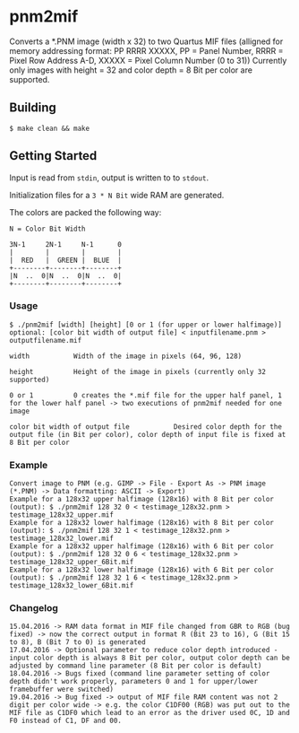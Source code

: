 # pnm2mif #

Converts a *.PNM image (width x 32) to two Quartus MIF files (alligned for memory addressing format:
PP RRRR XXXXX, PP = Panel Number, RRRR = Pixel Row Address A-D, XXXXX = Pixel Column Number (0 to 31))
Currently only images with height = 32 and color depth = 8 Bit per color are supported.

## Building ##

    $ make clean && make

## Getting Started ##

Input is read from `stdin`, output is written to to `stdout`.

Initialization files for a `3 * N Bit` wide RAM are generated.

The colors are packed the following way:

    N = Color Bit Width

    3N-1     2N-1     N-1      0
    |        |        |        |
    |  RED   |  GREEN |  BLUE  |
    +--------+--------+--------+
    |N  ..  0|N  ..  0|N  ..  0|
    +--------+--------+--------+

### Usage ###

    $ ./pnm2mif [width] [height] [0 or 1 (for upper or lower halfimage)] optional: [color bit width of output file] < inputfilename.pnm > outputfilename.mif

    width           Width of the image in pixels (64, 96, 128)

    height          Height of the image in pixels (currently only 32 supported)
    
    0 or 1          0 creates the *.mif file for the upper half panel, 1 for the lower half panel -> two executions of pnm2mif needed for one image
    
    color bit width of output file           Desired color depth for the output file (in Bit per color), color depth of input file is fixed at 8 Bit per color
                   

### Example ###
    
    Convert image to PNM (e.g. GIMP -> File - Export As -> PNM image (*.PNM) -> Data formatting: ASCII -> Export)
    Example for a 128x32 upper halfimage (128x16) with 8 Bit per color (output): $ ./pnm2mif 128 32 0 < testimage_128x32.pnm > testimage_128x32_upper.mif
    Example for a 128x32 lower halfimage (128x16) with 8 Bit per color (output): $ ./pnm2mif 128 32 1 < testimage_128x32.pnm > testimage_128x32_lower.mif
    Example for a 128x32 upper halfimage (128x16) with 6 Bit per color (output): $ ./pnm2mif 128 32 0 6 < testimage_128x32.pnm > testimage_128x32_upper_6Bit.mif
    Example for a 128x32 lower halfimage (128x16) with 6 Bit per color (output): $ ./pnm2mif 128 32 1 6 < testimage_128x32.pnm > testimage_128x32_lower_6Bit.mif
   
### Changelog ###
    
    15.04.2016 -> RAM data format in MIF file changed from GBR to RGB (bug fixed) -> now the correct output in format R (Bit 23 to 16), G (Bit 15 to 8), B (Bit 7 to 0) is generated
    17.04.2016 -> Optional parameter to reduce color depth introduced - input color depth is always 8 Bit per color, output color depth can be adjusted by command line parameter (8 Bit per color is default)
	18.04.2016 -> Bugs fixed (command line parameter setting of color depth didn't work properly, parameters 0 and 1 for upper/lower framebuffer were switched)
	19.04.2016 -> Bug fixed -> output of MIF file RAM content was not 2 digit per color wide -> e.g. the color C1DF00 (RGB) was put out to the MIF file as C1DF0 which lead to an error as the driver used 0C, 1D and F0 instead of C1, DF and 00.